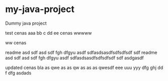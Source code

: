 # my-java-project
Dummy java project
   
test cenas aaa bb c dd ee cenas wwwww

ww cenas

readme asd sdf asd sdf fgh dfgyu  asdf sdfasdsasdfsdfsdfsdf sdf 
readme asd sdf asd sdf fgh dfgyu  asdf sdfasdsasdfsdfsdfsdf sdf asdgasdf

updated cenas bla as qwe as as qw as as as qwesdf eee uuu yyy dfg ghj dd f dfg
 asdads     